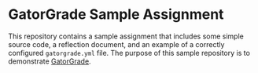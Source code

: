 # GatorGrade Sample Assignment

This repository contains a sample assignment that includes some simple source code, a reflection document, and an example of a correctly configured `gatorgrade.yml` file. The purpose of this sample repository is to demonstrate [GatorGrade](https://github.com/GatorEducator/gatorgrade).
